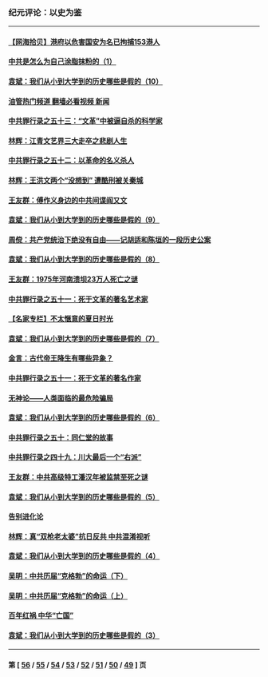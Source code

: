### 纪元评论：以史为鉴
---
#### [【网海拾贝】港府以危害国安为名已拘捕153港人](../../pages/nsc1028/n13257369.md?09260330) 
#### [中共是怎么为自己涂脂抹粉的（1）](../../pages/nsc1028/n13257311.md?09260330) 
#### [袁斌：我们从小到大学到的历史哪些是假的（10）](../../pages/nsc1028/n13252177.md?09260330) 
#### [油管热门频道 翻墙必看视频 新闻](ok?09260330)
#### [中共罪行录之五十三：“文革”中被逼自杀的科学家](../../pages/nsc1028/n13249512.md?09260330) 
#### [林辉：江青文艺界三大走卒之悲剧人生](../../pages/nsc1028/n13248164.md?09260330) 
#### [中共罪行录之五十二：以革命的名义杀人](../../pages/nsc1028/n13247326.md?09260330) 
#### [林辉：王洪文两个“没想到” 遭酷刑被关秦城](../../pages/nsc1028/n13244136.md?09260330) 
#### [王友群：傅作义身边的中共间谍阎又文](../../pages/nsc1028/n13244038.md?09260330) 
#### [袁斌：我们从小到大学到的历史哪些是假的（9）](../../pages/nsc1028/n13243175.md?09260330) 
#### [周傥：共产党统治下绝没有自由——记胡适和陈垣的一段历史公案](../../pages/nsc1028/n13238349.md?09260330) 
#### [袁斌：我们从小到大学到的历史哪些是假的（8）](../../pages/nsc1028/n13238181.md?09260330) 
#### [王友群：1975年河南溃坝23万人死亡之谜](../../pages/nsc1028/n13231576.md?09260330) 
#### [中共罪行录之五十一：死于文革的著名艺术家](../../pages/nsc1028/n13229461.md?09260330) 
#### [【名家专栏】不太惬意的夏日时光](../../pages/nsc1028/n13226398.md?09260330) 
#### [袁斌：我们从小到大学到的历史哪些是假的（7）](../../pages/nsc1028/n13227610.md?09260330) 
#### [金言：古代帝王降生有哪些异象？](../../pages/nsc1028/n13226435.md?09260330) 
#### [中共罪行录之五十一：死于文革的著名作家](../../pages/nsc1028/n13225932.md?09260330) 
#### [无神论——人类面临的最危险骗局](../../pages/nsc1028/n13196137.md?09260330) 
#### [袁斌：我们从小到大学到的历史哪些是假的（6）](../../pages/nsc1028/n13221126.md?09260330) 
#### [中共罪行录之五十：同仁堂的故事](../../pages/nsc1028/n13218798.md?09260330) 
#### [中共罪行录之四十九：川大最后一个“右派”](../../pages/nsc1028/n13216206.md?09260330) 
#### [王友群：中共高级特工潘汉年被监禁至死之谜](../../pages/nsc1028/n13210760.md?09260330) 
#### [袁斌：我们从小到大学到的历史哪些是假的（5）](../../pages/nsc1028/n13209835.md?09260330) 
#### [告别进化论](../../pages/nsc1028/n13196066.md?09260330) 
#### [林辉：真“双枪老太婆”抗日反共 中共混淆视听](../../pages/nsc1028/n13208826.md?09260330) 
#### [袁斌：我们从小到大学到的历史哪些是假的（4）](../../pages/nsc1028/n13204742.md?09260330) 
#### [吴明：中共历届“克格勃”的命运（下）](../../pages/nsc1028/n13200899.md?09260330) 
#### [吴明：中共历届“克格勃”的命运（上）](../../pages/nsc1028/n13198300.md?09260330) 
#### [百年红祸 中华“亡国”](../../pages/nsc1028/n13192762.md?09260330) 
#### [袁斌：我们从小到大学到的历史哪些是假的（3）](../../pages/nsc1028/n13193945.md?09260330) 

---
#### 第 [ [56](./56.md?09260330) / [55](./55.md?09260330) / [54](./54.md?09260330) / [53](./53.md?09260330) / [52](./52.md?09260330) / [51](./51.md?09260330) / [50](./50.md?09260330) / [49](./49.md?09260330) ] 页
